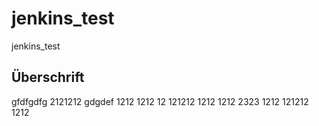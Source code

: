 # jenkins_test
jenkins_test

## Überschrift

gfdfgdfg
2121212
gdgdef
1212
1212
12
121212
1212
1212
2323
1212
121212
1212
